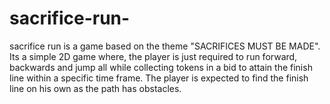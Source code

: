 # sacrifice-run-
sacrifice run is a game based on the theme "SACRIFICES MUST BE MADE". Its a simple 2D game where, the player is just required to run forward, backwards and jump all while collecting tokens in a bid to attain the finish line within a specific time frame. The player is expected to find the finish line on his own as the path has obstacles.  
